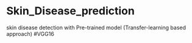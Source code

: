 # Skin_Disease_prediction
skin disease detection with Pre-trained model (Transfer-learning based approach) #VGG16
